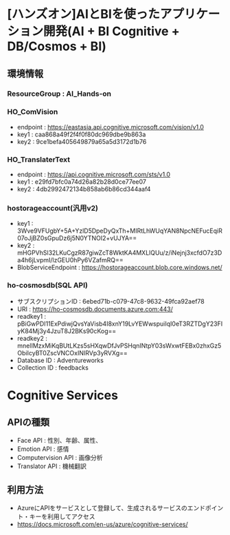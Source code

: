 # [ハンズオン]AIとBIを使ったアプリケーション開発(AI + BI Cognitive + DB/Cosmos + BI)
## 環境情報
### ResourceGroup : AI_Hands-on
### HO_ComVision
* endpoint : https://eastasia.api.cognitive.microsoft.com/vision/v1.0
* key1 : caa868a49f2f4f0f80dc969dbe9b863a
* key2 : 9ce1befa405649879a65a5d3172d1b76

### HO_TranslaterText
* endpoint : https://api.cognitive.microsoft.com/sts/v1.0
* key1 : e29fd7bfc0a74d26a82b28d0ce77ee07
* key2 : 4db2992472134b858ab6b86cd344aaf4

### hostorageaccount(汎用v2)
* key1 : 3Wve9VFUgbY+5A+YzlD5DpeDyQxTh+MIRtLhWUqYAN8NpcNEFucEqiR07oJjBZ0sGpuDz6j5N0YTNOI2+vUJYA==
* key2 : mHGPVhSl32LKuCgzR87giwZcT8WktKA4MXLlQUu/z/iNejnj3xcfdO7z3Da4h6jLvpmI/lzGEU0hPy6VZafmRQ==
* BlobServiceEndpoint : https://hostorageaccount.blob.core.windows.net/

### ho-cosmosdb(SQL API)
* サブスクリプションID : 6ebed71b-c079-47c8-9632-49fca92aef78
* URI : https://ho-cosmosdb.documents.azure.com:443/
* readkey1 : pBiGwPDI11ExPdiwjQvsYaVisb4I8xnY19LvYEWwspuiIqI0eT3RZTDgY23FIyK84Mj3y4JzuT8J2BKs90cKog==
* readkey2 : mnelIMzxMiKqBUtLKzs5sHXqwDfJvPSHqnINtpY03sWxwtFEBx0zhxGz5ObiIcyBT0ZscVNCOxINIRVp3yRVXg==
* Database ID : Adventureworks
* Collection ID : feedbacks

# Cognitive Services
## APIの種類
* Face API : 性別、年齢、属性、
* Emotion API : 感情
* Computervision API : 画像分析
* Translator API : 機械翻訳  

## 利用方法
* AzureにAPIをサービスとして登録して、生成されるサービスのエンドポイント・キーを利用してアクセス
* https://docs.microsoft.com/en-us/azure/cognitive-services/
